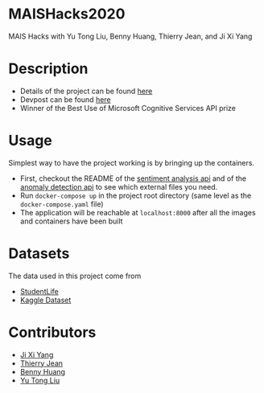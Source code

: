 # MAISHacks2020
MAIS Hacks with Yu Tong Liu, Benny Huang, Thierry Jean, and Ji Xi Yang

# Description
- Details of the project can be found [here](./pitch.md)
- Devpost can be found [here](https://devpost.com/software/maishacks2020)
- Winner of the Best Use of Microsoft Cognitive Services API prize

# Usage
Simplest way to have the project working is by bringing up the containers.
- First, checkout the README of the [sentiment analysis api](./backend/sentiment_analysis_api/README.md) and of the
[anomaly detection api](./backend/anomaly_detection_api/README.md) to see which external files you need.
- Run `docker-compose up` in the project root directory (same level as the `docker-compose.yaml` file)
- The application will be reachable at `localhost:8000` after all the images and containers have been built

# Datasets
The data used in this project come from
- [StudentLife](https://studentlife.cs.dartmouth.edu/)
- [Kaggle Dataset](https://www.kaggle.com/cosmos98/twitter-and-reddit-sentimental-analysis-dataset)

# Contributors
- [Ji Xi Yang](https://github.com/jx3yang)
- [Thierry Jean](https://github.com/zilto)
- [Benny Huang](https://github.com/JBennyHuang)
- [Yu Tong Liu](https://github.com/yutongliuytl)
